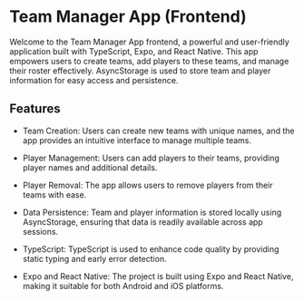 
# Team Manager App (Frontend)
Welcome to the Team Manager App frontend, a powerful and user-friendly application built with TypeScript, Expo, and React Native. This app empowers users to create teams, add players to these teams, and manage their roster effectively. AsyncStorage is used to store team and player information for easy access and persistence.

## Features
- Team Creation: Users can create new teams with unique names, and the app provides an intuitive interface to manage multiple teams.

- Player Management: Users can add players to their teams, providing player names and additional details.

- Player Removal: The app allows users to remove players from their teams with ease.

- Data Persistence: Team and player information is stored locally using AsyncStorage, ensuring that data is readily available across app sessions.

- TypeScript: TypeScript is used to enhance code quality by providing static typing and early error detection.

- Expo and React Native: The project is built using Expo and React Native, making it suitable for both Android and iOS platforms.
